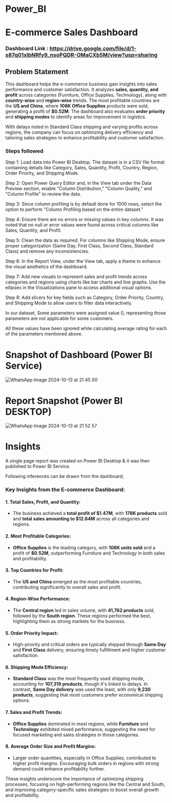 # Power_BI

# E-commerce Sales Dashboard

### Dashboard Link : https://drive.google.com/file/d/1-s87q01xIbNRfy9_nsoPQDR-OMaCXb5M/view?usp=sharing

## Problem Statement

This dashboard helps the e-commerce business gain insights into sales performance and customer satisfaction. It analyzes **sales, quantity, and profit** across categories (Furniture, Office Supplies, Technology), along with **country-wise** and **region-wise** trends. The most profitable countries are the **US and China**, where **108K Office Supplies** products were sold, generating a profit of **$0.52M**. The dashboard also evaluates **order priority** and **shipping modes** to identify areas for improvement in logistics.

With delays noted in Standard Class shipping and varying profits across regions, the company can focus on optimizing delivery efficiency and tailoring sales strategies to enhance profitability and customer satisfaction.


### Steps followed 

Step 1: Load data into Power BI Desktop. The dataset is in a CSV file format containing details like Category, Sales, Quantity, Profit, Country, Region, Order Priority, and Shipping Mode.

Step 2: Open Power Query Editor and, in the View tab under the Data Preview section, enable "Column Distribution," "Column Quality," and "Column Profile" to review the data.

Step 3: Since column profiling is by default done for 1000 rows, select the option to perform "Column Profiling based on the entire dataset."

Step 4: Ensure there are no errors or missing values in key columns. It was noted that no null or error values were found across critical columns like Sales, Quantity, and Profit.

Step 5: Clean the data as required. For columns like Shipping Mode, ensure proper categorization (Same Day, First Class, Second Class, Standard Class) and remove any inconsistencies.

Step 6: In the Report View, under the View tab, apply a theme to enhance the visual aesthetics of the dashboard.

Step 7: Add new visuals to represent sales and profit trends across categories and regions using charts like bar charts and line graphs. Use the ellipses in the Visualizations pane to access additional visual options.

Step 8: Add slicers for key fields such as Category, Order Priority, Country, and Shipping Mode to allow users to filter data interactively.
           
    
 
In our dataset, Some parameters were assigned value 0, representing those parameters are not applicable for some customers.

All these values have been ignored while calculating average rating for each of the parameters mentioned above.

# Snapshot of Dashboard (Power BI Service)

 ![WhatsApp Image 2024-10-13 at 21 45 00](https://github.com/user-attachments/assets/48471e9c-17a8-47eb-a21e-933e107e6ea5)

 
 # Report Snapshot (Power BI DESKTOP)
   ![WhatsApp Image 2024-10-13 at 21 52 57](https://github.com/user-attachments/assets/d40e294b-99fb-45f3-ba04-c95c927b6598)



# Insights
 
 A single page report was created on Power BI Desktop & it was then published to Power BI Service.

Following inferences can be drawn from the dashboard;
### Key Insights from the E-commerce Dashboard:

#### **1. Total Sales, Profit, and Quantity**:  
   - The business achieved a **total profit of $1.47M**, with **178K products** sold and **total sales amounting to $12.64M** across all categories and regions.

#### **2. Most Profitable Categories**:  
   - **Office Supplies** is the leading category, with **108K units sold** and a profit of **$0.52M**, outperforming Furniture and Technology in both sales and profitability.

#### **3. Top Countries for Profit**:  
   - The **US and China** emerged as the most profitable countries, contributing significantly to overall sales and profit.

#### **4. Region-Wise Performance**:  
   - The **Central region** led in sales volume, with **41,762 products** sold, followed by the **South region**. These regions performed the best, highlighting them as strong markets for the business.

#### **5. Order Priority Impact**:  
   - High-priority and critical orders are typically shipped through **Same Day** and **First Class** delivery, ensuring timely fulfillment and higher customer satisfaction.

####  **6. Shipping Mode Efficiency**:  
   - **Standard Class** was the most frequently used shipping mode, accounting for **107,319 products**, though it's linked to delays. In contrast, **Same Day delivery** was used the least, with only **9,230 products**, suggesting that most customers prefer economical shipping options.

#### **7. Sales and Profit Trends**:  
   - **Office Supplies** dominated in most regions, while **Furniture** and **Technology** exhibited mixed performance, suggesting the need for focused marketing and sales strategies in those categories.

#### **8. Average Order Size and Profit Margins**:  
   - Larger order quantities, especially in Office Supplies, contributed to higher profit margins. Encouraging bulk orders in regions with strong demand could enhance profitability further.

These insights underscore the importance of optimizing shipping processes, focusing on high-performing regions like the Central and South, and improving category-specific sales strategies to boost overall growth and profitability.
